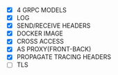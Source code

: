 - [x] 4 GRPC MODELS
- [x] LOG
- [x] SEND/RECEIVE HEADERS
- [x] DOCKER IMAGE
- [x] CROSS ACCESS
- [x] AS PROXY(FRONT-BACK)
- [x] PROPAGATE TRACING HEADERS
- [ ] TLS